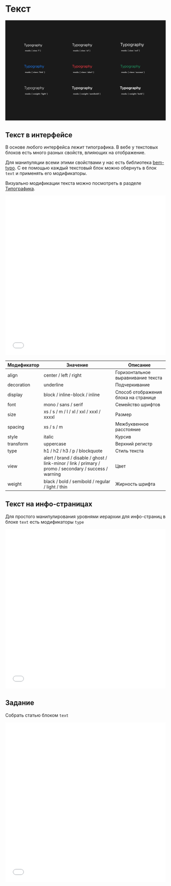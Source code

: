 # Текст

![Текст](_images/text.png 'Текст')

## Текст в интерфейсе

В основе любого интерфейса лежит типографика. В вебе у текстовых блоков есть много разных свойств, влияющих на отображение.

Для манипуляции всеми этими свойствами у нас есть библиотека [bem-typo](https://github.com/bemdesign/bem-typo). С ее помощью каждый текстовый блок можно обернуть в блок `text` и применять его модификаторы.

Визуально модификации текста можно посмотреть в разделе [Типографика](http://bem.design/typo.html).

<iframe height='500' scrolling='no' title='TEXT. Теория 1' src='//codepen.io/bem_design/embed/7c49bf8d1c1457a7643d880e6250f3b9/?height=265&theme-id=0&default-tab=js,result&embed-version=2&editable=true' frameborder='no' allowtransparency='true' allowfullscreen='true' style='width: 100%;'>See the Pen <a href='https://codepen.io/bem_design/pen/7c49bf8d1c1457a7643d880e6250f3b9/'>TEXT. Теория 1</a> by BEM DESIGN (<a href='https://codepen.io/bem_design'>@bem_design</a>) on <a href='https://codepen.io'>CodePen</a>.
</iframe>

Модификатор | Значение                                         | Описание
----------- | ------------------------------------------------ | ------------------------------------
align       | center / left / right                            | Горизонтальное выравнивание текста
decoration  | underline                                        | Подчеркивание
display     | block / inline-block / inline                    | Способ отображения блока на странице
font        | mono / sans / serif                              | Семейство шрифтов
size        | xs / s / m / l / xl / xxl / xxxl / xxxxl         | Размер
spacing     | xs / s / m                                       | Межбуквенное расстояние
style       | italic                                           | Курсив
transform   | uppercase                                        | Верхний регистр
type        | h1 / h2 / h3 / p / blockquote                    | Стиль текста
view        | alert / brand / disable / ghost / link-minor / link / primary / promo / secondary / success / warning | Цвет
weight      | black / bold / semibold / regular / light / thin | Жирность шрифта

## Текст на инфо-страницах

Для простого манипулирования уровнями иерархии для инфо-страниц в блоке `text` есть модификаторы `type`

<iframe height='500' scrolling='no' title='TEXT. Теория 2' src='//codepen.io/bem_design/embed/6ade0a2ae7f41842e8492859f21baf4d/?height=265&theme-id=0&default-tab=js,result&embed-version=2&editable=true' frameborder='no' allowtransparency='true' allowfullscreen='true' style='width: 100%;'>See the Pen <a href='https://codepen.io/bem_design/pen/6ade0a2ae7f41842e8492859f21baf4d/'>TEXT. Теория 2</a> by BEM DESIGN (<a href='https://codepen.io/bem_design'>@bem_design</a>) on <a href='https://codepen.io'>CodePen</a>.
</iframe>

## Задание

Cобрать статью блоком `text`

<iframe height='500' scrolling='no' title='TEXT. Задание 1' src='//codepen.io/bem_design/embed/34678253a890f3e45bc9449602a4abc4/?height=265&theme-id=0&default-tab=js,result&embed-version=2&editable=true' frameborder='no' allowtransparency='true' allowfullscreen='true' style='width: 100%;'>See the Pen <a href='https://codepen.io/bem_design/pen/34678253a890f3e45bc9449602a4abc4/'>TEXT. Задание 1</a> by BEM DESIGN (<a href='https://codepen.io/bem_design'>@bem_design</a>) on <a href='https://codepen.io'>CodePen</a>.
</iframe>
